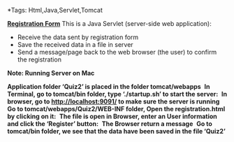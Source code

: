 ﻿*Tags: Html,Java,Servlet,Tomcat

[**Registration Form**](https://cmn0705.github.io/Registration_Form/tomcat/webapps/Quiz2/WEB-INF/registration.html)
This is a Java Servlet (server-side web application):
* Receive the data sent by registration form
* Save the received data in a file in server
* Send a message/page back to the web browser (the user) to confirm the registration

**Note: Running Server on Mac**

**Application folder ‘Quiz2’ is placed in the folder tomcat/webapps**
![]()
**In Terminal, go to tomcat/bin folder, type ‘./startup.sh’ to start the server:**
![]()
**In browser, go to <http://localhost:9091/> to make sure the server is running**
![]()
**Go to tomcat/webapps/Quiz2/WEB-INF folder, Open the registration.html by clicking on it:**
![]()
**The file is open in Browser, enter an User information and click the ‘Register’ button:**
![]()
**The Browser return a message**
![]()
**Go to tomcat/bin folder, we see that the data have been saved in the file ‘Quiz2’**
![]()
